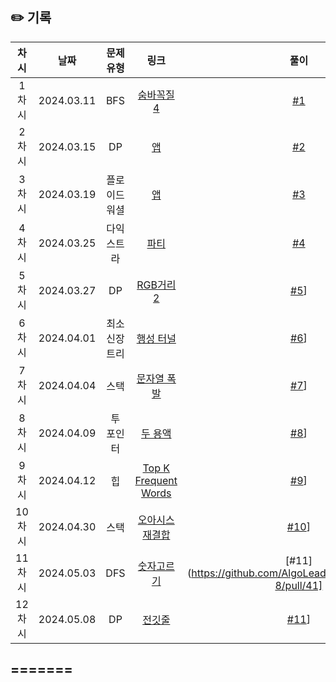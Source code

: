 ## ✏️ 기록   

| 차시 |    날짜    | 문제유형 | 링크 | 풀이 |
|:----:|:---------:|:----:|:-----:|:----:|
| 1차시 | 2024.03.11 |  BFS  | [숨바꼭질 4](https://www.acmicpc.net/problem/13913)  | [#1](https://github.com/AlgoLeadMe/AlgoLeadMe-8/pull/3) |
| 2차시 | 2024.03.15 |  DP  | [앱](https://www.acmicpc.net/problem/7579)  | [#2](https://github.com/AlgoLeadMe/AlgoLeadMe-8/pull/6) |
| 3차시 | 2024.03.19 |  플로이드 워셜  | [앱](https://www.acmicpc.net/problem/7579)  | [#3](https://github.com/AlgoLeadMe/AlgoLeadMe-8/pull/9) |
| 4차시 | 2024.03.25 |  다익스트라  | [파티](https://www.acmicpc.net/problem/1238)  | [#4](https://github.com/AlgoLeadMe/AlgoLeadMe-8/pull/15)|
| 5차시 | 2024.03.27 |  DP  | [RGB거리2](https://www.acmicpc.net/problem/17404)  | [#5](https://github.com/AlgoLeadMe/AlgoLeadMe-8/pull/19)]
| 6차시 | 2024.04.01 |  최소신장트리  | [행성 터널](https://www.acmicpc.net/problem/2887)  | [#6](https://github.com/AlgoLeadMe/AlgoLeadMe-8/pull/24)]
| 7차시 | 2024.04.04 |  스택  | [문자열 폭발](https://www.acmicpc.net/problem/9935)  | [#7](https://github.com/AlgoLeadMe/AlgoLeadMe-8/pull/28)]
| 8차시 | 2024.04.09 |  투 포인터  | [두 용액](https://www.acmicpc.net/problem/2470)  | [#8](https://github.com/AlgoLeadMe/AlgoLeadMe-8/pull/32)]
| 9차시 | 2024.04.12 |  힙  | [Top K Frequent Words](https://leetcode.com/submissions/detail/1180988760/)  | [#9](https://github.com/AlgoLeadMe/AlgoLeadMe-8/pull/28)]
| 10차시 | 2024.04.30 |  스택  | [오아시스 재결합](https://www.acmicpc.net/problem/3015)  | [#10](https://github.com/AlgoLeadMe/AlgoLeadMe-8/pull/40)]
| 11차시 | 2024.05.03 |  DFS  | [숫자고르기](https://www.acmicpc.net/problem/2668)  | [#11](https://github.com/AlgoLeadMe/AlgoLeadMe-8/pull/41]
| 12차시 | 2024.05.08 |  DP  | [전깃줄](https://www.acmicpc.net/problem/2565)  | [#11](https://github.com/AlgoLeadMe/AlgoLeadMe-8/pull/28)]
=======
---
